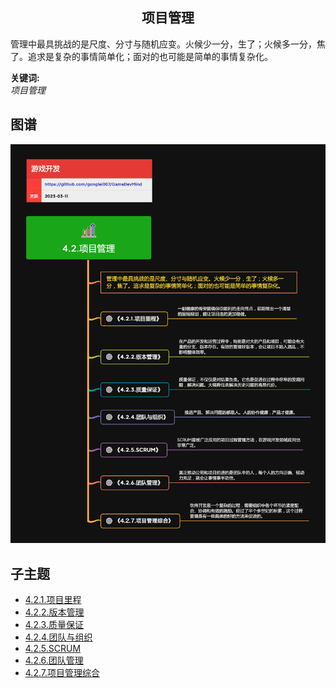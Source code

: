 <h2 align="center">项目管理</h2>
<p>
管理中最具挑战的是尺度、分寸与随机应变。火候少一分，生了；火候多一分，焦了。追求是复杂的事情简单化；面对的也可能是简单的事情复杂化。
</p>

**关键词:**<br/> 
*项目管理*

## 图谱
![图片加载中...](../exports/4.2.项目管理.png?raw=true)

## 子主题
* [4.2.1.项目里程](4.2.1.项目里程.md)
* [4.2.2.版本管理](4.2.1.版本管理.md)
* [4.2.3.质量保证](4.2.3.质量保证.md)
* [4.2.4.团队与组织](4.2.4.团队与组织.md)
* [4.2.5.SCRUM](4.2.5.SCRUM.md)
* [4.2.6.团队管理](4.2.6.团队管理.md)
* [4.2.7.项目管理综合](4.2.7.项目管理综合.md)
